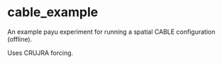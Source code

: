 # cable_example

An example payu experiment for running a spatial CABLE configuration (offline).

Uses CRUJRA forcing.
